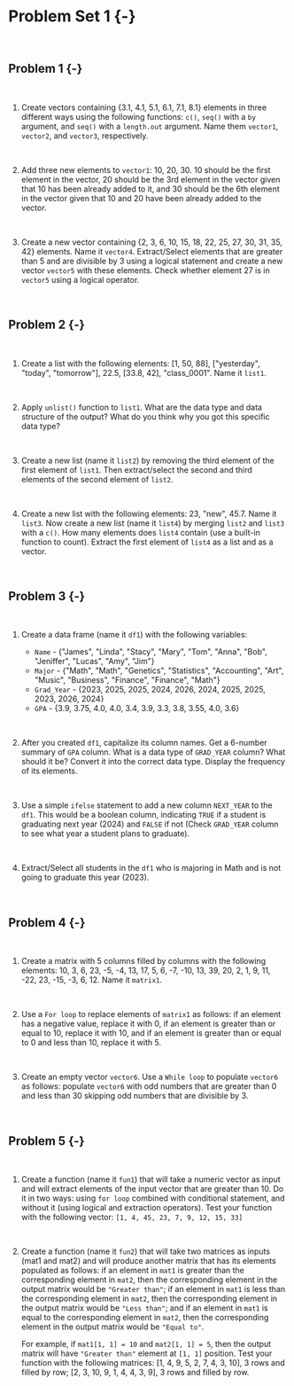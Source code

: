 
# Problem Set 1 {-}

&nbsp;

## Problem 1 {-}

&nbsp;

1. Create vectors containing {3.1, 4.1, 5.1, 6.1, 7.1, 8.1} elements in three different ways using the following functions:  `c()`, `seq()` with a `by` argument, and `seq()` with a `length.out` argument. Name them `vector1`, `vector2`, and `vector3`, respectively.

&nbsp;

2. Add three new elements to `vector1`: 10, 20, 30. 10 should be the first element in the vector, 20 should be the 3rd element in the vector given that 10 has been already added to it, and 30 should be the 6th element in the vector given that 10 and 20 have been already added to the vector.

&nbsp;

3. Create a new vector containing {2, 3, 6, 10, 15, 18, 22, 25, 27, 30, 31, 35, 42} elements. Name it `vector4`. Extract/Select elements that are greater than 5 and are divisible by 3 using a logical statement and create a new vector `vector5` with these elements. Check whether element 27 is in `vector5` using a logical operator.

&nbsp;


## Problem 2 {-}

&nbsp;

1. Create a list with the following elements: [1, 50, 88], ["yesterday", "today", "tomorrow"], 22.5, [33.8, 42], "class_0001". Name it `list1`. 

&nbsp;

2. Apply `unlist()` function to `list1`. What are the data type and data structure of the output? What do you think why you got this specific data type? 

&nbsp;

3. Create a new list (name it `list2`) by removing the third element of the first element of `list1`. Then extract/select the second and third elements of the second element of `list2`. 

&nbsp;

4. Create a new list with the following elements: 23, "new", 45.7. Name it `list3`. Now create a new list (name it `list4`) by merging `list2` and `list3` with a `c()`. How many elements does `list4` contain (use a built-in function to count). Extract the first element of `list4` as a list and as a vector.

&nbsp;


## Problem 3 {-}

&nbsp;

1. Create a data frame (name it `df1`) with the following variables:


   * `Name` - {"James", "Linda", "Stacy", "Mary", "Tom", "Anna", "Bob", "Jeniffer", "Lucas", "Amy", "Jim"}
   * `Major` - {"Math", "Math", "Genetics", "Statistics", "Accounting", "Art", "Music", "Business", "Finance", "Finance", "Math"}
   * `Grad_Year` - {2023, 2025, 2025, 2024, 2026, 2024, 2025, 2025, 2023, 2026, 2024}
   * `GPA` - {3.9, 3.75, 4.0, 4.0, 3.4, 3.9, 3.3, 3.8, 3.55, 4.0, 3.6}
   
&nbsp;
 

2. After you created `df1`, capitalize its column names. Get a 6-number summary of `GPA` column. What is a data type of `GRAD_YEAR` column? What should it be? Convert it into the correct data type. Display the frequency of its elements.

&nbsp;

3. Use a simple `ifelse` statement to add a new column `NEXT_YEAR` to the `df1`. This would be a boolean column, indicating `TRUE` if a student is graduating next year (2024) and `FALSE` if not (Check `GRAD_YEAR` column to see what year a student plans to graduate).

&nbsp;

4. Extract/Select all students in the `df1` who is majoring in Math and is not going to graduate this year (2023).


&nbsp;


## Problem 4 {-}

&nbsp;

1. Create a matrix with 5 columns filled by columns with the following elements: 10, 3, 6, 23, -5, -4, 13, 17, 5, 6, -7, -10, 13, 39, 20, 2, 1, 9, 11, -22, 23, -15, -3, 6, 12. Name it `matrix1`.

&nbsp;

2. Use a `For loop` to replace elements of `matrix1` as follows: if an element has a negative value, replace it with 0, if an element is greater than or equal to 10, replace it with 10, and if an element is greater than or equal to 0 and less than 10, replace it with 5.

&nbsp;

3. Create an empty vector `vector6`. Use a `While loop` to populate `vector6` as follows: populate `vector6` with odd numbers that are greater than 0 and less than 30 skipping odd numbers that are divisible by 3.

&nbsp;


## Problem 5 {-}

&nbsp;

1. Create a function (name it `fun1`) that will take a numeric vector as input and will extract elements of the input vector that are greater than 10. Do it in two ways: using `for loop` combined with conditional statement, and without it (using logical and extraction operators). Test your function with the following vector: `[1, 4, 45, 23, 7, 9, 12, 15, 33]`

&nbsp;

2. Create a function (name it `fun2`) that will take two matrices as inputs (mat1 and mat2) and will produce another matrix that has its elements populated as follows: if an element in `mat1` is greater than the corresponding element in `mat2`, then the corresponding element in the output matrix would be `"Greater than"`; if an element in `mat1` is less than the corresponding element in `mat2`, then the corresponding element in the output matrix would be `"Less than"`; and if an element in `mat1` is equal to the corresponding element in `mat2`, then the corresponding element in the output matrix would be `"Equal to"`.

   For example, if `mat1[1, 1] = 10` and `mat2[1, 1] = 5`, then the output matrix will have `"Greater than"` element at `[1, 1]` position. Test your function with the following matrices: [1, 4, 9, 5, 2, 7, 4, 3, 10], 3 rows and filled by row; [2, 3, 10, 9, 1, 4, 4, 3, 9], 3 rows and filled by row.

   
